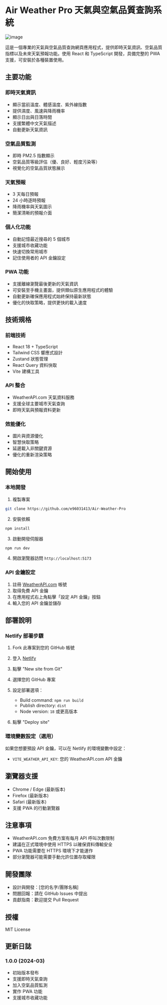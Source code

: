 # Air Weather Pro 天氣與空氣品質查詢系統
![image](https://github.com/user-attachments/assets/dd1e814f-d488-4762-af51-2056590968a7)


這是一個專業的天氣與空氣品質查詢網頁應用程式，提供即時天氣資訊、空氣品質指標以及未來天氣預報功能。使用 React 和 TypeScript 開發，具備完整的 PWA 支援，可安裝於各種裝置使用。

## 主要功能

### 即時天氣資訊
- 顯示當前溫度、體感溫度、紫外線指數
- 提供濕度、風速與降雨機率
- 顯示日出與日落時間
- 支援繁體中文天氣描述
- 自動更新天氣資訊

### 空氣品質監測
- 即時 PM2.5 指數顯示
- 空氣品質等級評估（優、良好、輕度污染等）
- 視覺化的空氣品質狀態展示

### 天氣預報
- 3 天每日預報
- 24 小時逐時預報
- 降雨機率與天氣圖示
- 簡潔清晰的預報介面

### 個人化功能
- 自動記憶最近搜尋的 5 個城市
- 支援城市收藏功能
- 快速切換常用城市
- 記住使用者的 API 金鑰設定

### PWA 功能
- 支援離線瀏覽最後更新的天氣資訊
- 可安裝至手機主畫面，提供類似原生應用程式的體驗
- 自動更新確保應用程式始終保持最新狀態
- 優化的快取策略，提供更快的載入速度

## 技術規格

### 前端技術
- React 18 + TypeScript
- Tailwind CSS 響應式設計
- Zustand 狀態管理
- React Query 資料快取
- Vite 建構工具

### API 整合
- WeatherAPI.com 天氣資料服務
- 支援全球主要城市天氣查詢
- 即時天氣與預報資料更新

### 效能優化
- 圖片與資源優化
- 智慧快取策略
- 延遲載入非關鍵資源
- 優化的重新渲染策略

## 開始使用

### 本地開發
1. 複製專案
```bash
git clone https://github.com/e96031413/Air-Weather-Pro
```

2. 安裝依賴
```bash
npm install
```

3. 啟動開發伺服器
```bash
npm run dev
```

4. 開啟瀏覽器訪問 `http://localhost:5173`

### API 金鑰設定
1. 註冊 [WeatherAPI.com](https://www.weatherapi.com) 帳號
2. 取得免費 API 金鑰
3. 在應用程式右上角點擊「設定 API 金鑰」按鈕
4. 輸入您的 API 金鑰並儲存

## 部署說明

### Netlify 部署步驟

1. Fork 此專案到您的 GitHub 帳號

2. 登入 [Netlify](https://www.netlify.com)

3. 點擊 "New site from Git"

4. 選擇您的 GitHub 專案

5. 設定部署選項：
   - Build command: `npm run build`
   - Publish directory: `dist`
   - Node version: `18` 或更高版本

6. 點擊 "Deploy site"

### 環境變數設定（選用）
如果您想要預設 API 金鑰，可以在 Netlify 的環境變數中設定：
- `VITE_WEATHER_API_KEY`: 您的 WeatherAPI.com API 金鑰

## 瀏覽器支援
- Chrome / Edge (最新版本)
- Firefox (最新版本)
- Safari (最新版本)
- 支援 PWA 的行動瀏覽器

## 注意事項
- WeatherAPI.com 免費方案有每月 API 呼叫次數限制
- 建議在正式環境中使用 HTTPS 以確保資料傳輸安全
- PWA 功能需要在 HTTPS 環境下才能運作
- 部分瀏覽器可能需要手動允許位置存取權限

## 開發團隊
- 設計與開發：[您的名字/團隊名稱]
- 問題回報：請在 GitHub Issues 中提出
- 貢獻指南：歡迎提交 Pull Request

## 授權
MIT License

## 更新日誌
### 1.0.0 (2024-03)
- 初始版本發布
- 支援即時天氣查詢
- 加入空氣品質監測
- 實作 PWA 功能
- 支援城市收藏功能
